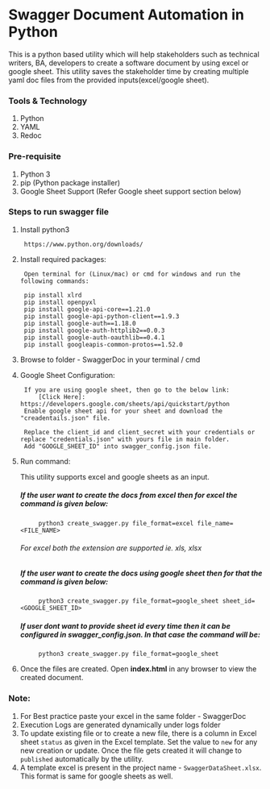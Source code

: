 # Swagger Document Automation in Python

This is a python based utility which will help stakeholders such as technical writers, BA, developers to create a software document by using excel or google sheet. 
This utility saves the stakeholder time by creating multiple yaml doc files from the provided inputs(excel/google sheet).
 
 
### Tools & Technology

1. Python
2. YAML
3. Redoc


### Pre-requisite

1. Python 3
2. pip (Python package installer)
3. Google Sheet Support (Refer Google sheet support section below)


### Steps to run swagger file

1. Install python3
        
        https://www.python.org/downloads/

2. Install required packages:

        Open terminal for (Linux/mac) or cmd for windows and run the following commands: 

        pip install xlrd 
        pip install openpyxl 
        pip install google-api-core==1.21.0
        pip install google-api-python-client==1.9.3
        pip install google-auth==1.18.0
        pip install google-auth-httplib2==0.0.3
        pip install google-auth-oauthlib==0.4.1
        pip install googleapis-common-protos==1.52.0


3. Browse to folder - SwaggerDoc in your terminal / cmd

4. Google Sheet Configuration:
        
        If you are using google sheet, then go to the below link: 
            [Click Here]: https://developers.google.com/sheets/api/quickstart/python 
        Enable google sheet api for your sheet and download the "creadentails.json" file.
        
        Replace the client_id and client_secret with your credentials or replace "credentials.json" with yours file in main folder.
        Add "GOOGLE_SHEET_ID" into swagger_config.json file.
        
5. Run command: 
        
    This utility supports excel and google sheets as an input.         
        
      ##### If the user want to create the docs from excel then for excel the command is given below:
        
            python3 create_swagger.py file_format=excel file_name=<FILE_NAME>
            
      ###### For excel both the extension are supported ie. xls, xlsx    
        
      #####  If the user want to create the docs using google sheet then for that the command is given below:
        
            python3 create_swagger.py file_format=google_sheet sheet_id=<GOOGLE_SHEET_ID>
           
      #####  If user dont want to provide sheet id every time then it can be configured in swagger_config.json. In that case the command will be: 
            
            python3 create_swagger.py file_format=google_sheet
                
6. Once the files are created. Open **index.html** in any browser to view the created document.

### Note:

1. For Best practice paste your excel in the same folder - SwaggerDoc
2. Execution Logs are generated dynamically under logs folder
3. To update existing file or to create a new file, there is a column in Excel sheet `status` as given in the Excel 
   template. Set the value to `new` for any new creation or update. Once the file gets created it will change to `published` 
   automatically by the utility.
4. A template excel is present in the project name - `SwaggerDataSheet.xlsx`. This format is same for google sheets as well.

